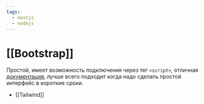 ```yaml
---
tags:
  - nextjs
  - nodejs
---
```

# [[Bootstrap]]
Простой, имеет возможность подключения через тег `<script>`, отличная [документация](https://getbootstrap.com/docs/5.1/getting-started/introduction/), лучше всего подходит когда надо сделать простой интерфейс в короткие сроки.

-  [[Tailwind]]